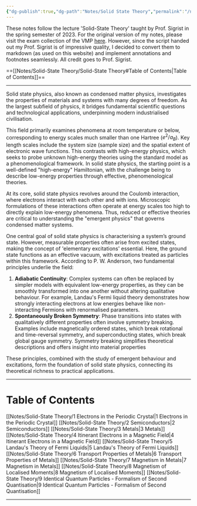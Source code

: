 ```yaml
---
{"dg-publish":true,"dg-path":"Notes/Solid State Theory","permalink":"/notes/solid-state-theory/","dgShowBacklinks":"false","dgShowLocalGraph":true,"dgShowInlineTitle":true,"dgShowToc":"false","updated":"2025-05-30T15:25:33.000+02:00"}
---
```


These notes follow the lecture 'Solid-State Theory' taught by Prof. Sigrist in the spring semester of 2023. For the original version of my notes, please visit the exam collection of the VMP [here](https://exams.vmp.ethz.ch/user/mkoeberlin/document/notes2023). However, since the script handed out my Prof. Sigrist is of impressive quality, I decided to convert them to markdown (as used on this website) and implement annotations and footnotes seamlessly. All credit goes to Prof. Sigrist.

==[[Notes/Solid-State Theory/Solid-State Theory#Table of Contents\|Table of Contents]]==

---
Solid state physics, also known as condensed matter physics, investigates the properties of materials and systems with many degrees of freedom. As the largest subfield of physics, it bridges fundamental scientific questions and technological applications, underpinning modern industrialised civilisation.

This field primarily examines phenomena at room temperature or below, corresponding to energy scales much smaller than one Hartree ($e^2 / a_B$). Key length scales include the system size (sample size) and the spatial extent of electronic wave functions. This contrasts with high-energy physics, which seeks to probe unknown high-energy theories using the standard model as a phenomenological framework. In solid state physics, the starting point is a well-defined "high-energy" Hamiltonian, with the challenge being to describe low-energy properties through effective, phenomenological theories.

At its core, solid state physics revolves around the Coulomb interaction, where electrons interact with each other and with ions. Microscopic formulations of these interactions often operate at energy scales too high to directly explain low-energy phenomena. Thus, reduced or effective theories are critical to understanding the "emergent physics" that governs condensed matter systems.

One central goal of solid state physics is characterising a system’s ground state. However, measurable properties often arise from excited states, making the concept of 'elementary excitations' essential. Here, the ground state functions as an effective vacuum, with excitations treated as particles within this framework. According to P. W. Anderson, two fundamental principles underlie the field:
1. **Adiabatic Continuity**: Complex systems can often be replaced by simpler models with equivalent low-energy properties, as they can be smoothly transformed into one another without altering qualitative behaviour. For example, Landau's Fermi liquid theory demonstrates how strongly interacting electrons at low energies behave like non-interacting Fermions with renormalised parameters.
2. **Spontaneously Broken Symmetry**: Phase transitions into states with qualitatively different properties often involve symmetry breaking. Examples include magnetically ordered states, which break rotational and time-reversal symmetry, and superconducting states, which break global gauge symmetry. Symmetry breaking simplifies theoretical descriptions and offers insight into material properties

These principles, combined with the study of emergent behaviour and excitations, form the foundation of solid state physics, connecting its theoretical richness to practical applications.

---
# Table of Contents

[[Notes/Solid-State Theory/1 Electrons in the Periodic Crystal\|1 Electrons in the Periodic Crystal]]
[[Notes/Solid-State Theory/2 Semiconductors\|2 Semiconductors]]
[[Notes/Solid-State Theory/3 Metals\|3 Metals]]
[[Notes/Solid-State Theory/4 Itinerant Electrons in a Magnetic Field\|4 Itinerant Electrons in a Magnetic Field]]
[[Notes/Solid-State Theory/5 Landau's Theory of Fermi Liquids\|5 Landau's Theory of Fermi Liquids]]
[[Notes/Solid-State Theory/6 Transport Properties of Metals\|6 Transport Properties of Metals]]
[[Notes/Solid-State Theory/7 Magnetism in Metals\|7 Magnetism in Metals]]
[[Notes/Solid-State Theory/8 Magnetism of Localised Moments\|8 Magnetism of Localised Moments]]
[[Notes/Solid-State Theory/9 Identical Quantum Particles - Formalism of Second Quantisation\|9 Identical Quantum Particles - Formalism of Second Quantisation]]

---